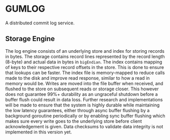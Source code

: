 # GUMLOG

A distributed commit log service.

## Storage Engine

The log engine consists of an underlying store and index for storing records in bytes. The storage contains record lines represented by the record length (8-byte) and actual data in bytes in `bigEndian`. The index contains mapping of keys to their respective record offsets in the store. This is done to ensure that lookups can be faster. The index file is memory-mapped to reduce calls made to the disk and improve read response, similar to how a read in memory would be.
Writes are moved into the file buffer when received, and flushed to the store on subsequent reads or storage closer. This however does not guarantee 99%+ durability as an ungraceful shutdown before a buffer flush could result in data loss. Further research and implementations will be made to ensure that the system is highly durable while maintaining the low latency guarantees, either through async buffer flushing by a background goroutine periodically or by enabling sync buffer flushing which makes sure every write goes to the underlying store before client acknowledgement is given.
Data checksums to validate data integrity is not implemented in this version yet.
